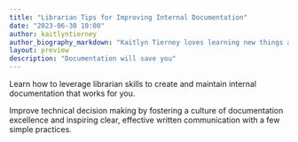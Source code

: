 ```yaml
---
title: "Librarian Tips for Improving Internal Documentation"
date: "2023-06-30 10:00"
author: kaitlyntierney
author_biography_markdown: "Kaitlyn Tierney loves learning new things and sharing them with others—everything from archery, to ceramics, to software engineering is fair game. After starting her career as a zoo librarian in San Diego, she’s currently a Staff Software Engineer at Farewill, where she focuses on strengthening technical foundations, mentoring engineers, and writing everything down for posterity. She lives in London and works remotely."
layout: preview
description: "Documentation will save you"
---
```


Learn how to leverage librarian skills to create and maintain internal documentation that works for you.

Improve technical decision making by fostering a culture of documentation excellence and inspiring clear, effective written communication with a few simple practices.